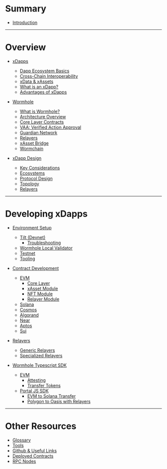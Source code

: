 # Summary

- [Introduction](./introduction/introduction.md)

---

# Overview

- [xDapps](./dapps/0_xdappOverview.md)

  - [Dapp Ecosystem Basics](./dapps/1_defiBasics.md)
  - [Cross-Chain Interoperability](./dapps/2_crossChainInteroperability.md)
  - [xData & xAssets](./dapps/3_xdataxassets.md)
  - [What is an xDapp?](./dapps/4_whatIsanXdapp.md)
  - [Advantages of xDapps](./dapps/5_advantages.md)

- [Wormhole](./wormhole/0_wormholeOverview.md)

  - [What is Wormhole?](./wormhole/1_whatIsWormhole.md)
  - [Architecture Overview](./wormhole/2_architectureOverview.md)
  - [Core Layer Contracts](./wormhole/3_coreLayerContracts.md)
  - [VAA: Verified Action Approval](./wormhole/4_vaa.md)
  - [Guardian Network](./wormhole/5_guardianNetwork.md)
  - [Relayers](./wormhole/6_relayers.md)
  - [xAsset Bridge](./wormhole/7_TokenBridge.md)
  - [Wormchain](./wormhole/8_wormchain.md)

- [xDapp Design](./dapps/architecture/0_dappDesign.md)

  - [Key Considerations](./dapps/architecture/1_keyConsiderations.md)
  - [Ecosystems](./dapps/architecture/2_ecosystems.md)
  - [Protocol Design](./dapps/architecture/3_protocolDesign.md)
  - [Topology](./dapps/architecture/4_topology.md)
  - [Relayers](./dapps/architecture/5_relayers.md)

---

# Developing xDapps

- [Environment Setup](./technical/env/environments.md)

  - [Tilt (Devnet)](./technical/env/tilt.md)
    - [Troubleshooting](./technical/env/troubleshooting.md)
  - [Wormhole Local Validator](./technical/env/wlv.md)
  - [Testnet](./technical/env/testnet.md)
  - [Tooling](./technical/env/tooling.md)

- [Contract Development]()

  - [EVM](./technical/evm//overview.md)
    - [Core Layer](./technical/evm/coreLayer.md)
    - [xAsset Module](./technical/evm/xassetLayer.md)
    - [NFT Module](./technical/evm/nftLayer.md)
    - [Relayer Module](./technical/evm/relayer.md)
  - [Solana]()
  - [Cosmos]()
  - [Algorand]()
  - [Near]()
  - [Aptos]()
  - [Sui]()

- [Relayers](./technical/relayer/overview.md)

  - [Generic Relayers](./technical/relayer/genericRelayer.md)
  - [Specialized Relayers](./technical/relayer/pluginRelayers.md)

- [Wormhole Typescript SDK](./development/portal/overview.md)
  - [EVM]()
    - [Attesting](./development/portal/evm/attestingToken.md)
    - [Transfer Tokens](./development/portal/evm/tokenTransfer.md)
  - [Portal JS SDK](./development/portal/sdkjs/overview.md)
    - [EVM to Solana Transfer](./development/portal/sdkjs/evm-solana-transfer.md)
    - [Polygon to Oasis with Relayers](./development/portal/sdkjs/polygon-oasis-relayer.md)

---

# Other Resources

- [Glossary](./reference/glossary.md)
- [Tools](./reference/tools.md)
- [Github & Useful Links](./reference/github.md)
- [Deployed Contracts](./reference/contracts.md)
- [RPC Nodes](./reference/rpcnodes.md)

